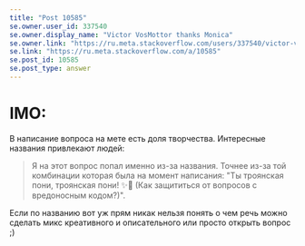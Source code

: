 ```yaml
---
title: "Post 10585"
se.owner.user_id: 337540
se.owner.display_name: "Victor VosMottor thanks Monica"
se.owner.link: "https://ru.meta.stackoverflow.com/users/337540/victor-vosmottor-thanks-monica"
se.link: "https://ru.meta.stackoverflow.com/a/10585"
se.post_id: 10585
se.post_type: answer
---
```

<h1>IMO:</h1>
<p>В написание вопроса на мете есть доля творчества. Интересные названия привлекают людей:</p>
<blockquote>
<p>Я на этот вопрос попал именно из-за названия. Точнее из-за той комбинации которая была на момент написания: &quot;Ты троянская пони, троянская пони! ✨🌙 (Как защититься от вопросов с вредоносным кодом?)&quot;.</p>
</blockquote>
<p>Если по названию вот уж прям никак нельзя понять о чем речь можно сделать микс креативного и описательного или просто открыть вопрос ;)</p>
